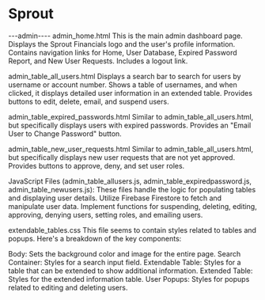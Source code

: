 # Sprout



---admin----
admin_home.html
This is the main admin dashboard page.
Displays the Sprout Financials logo and the user's profile information.
Contains navigation links for Home, User Database, Expired Password Report, and New User Requests.
Includes a logout link.

admin_table_all_users.html
Displays a search bar to search for users by username or account number.
Shows a table of usernames, and when clicked, it displays detailed user information in an extended table.
Provides buttons to edit, delete, email, and suspend users.

admin_table_expired_passwords.html
Similar to admin_table_all_users.html, but specifically displays users with expired passwords.
Provides an "Email User to Change Password" button.

admin_table_new_user_requests.html
Similar to admin_table_all_users.html, but specifically displays new user requests that are not yet approved.
Provides buttons to approve, deny, and set user roles.

JavaScript Files (admin_table_allusers.js, admin_table_expiredpassword.js, admin_table_newusers.js):
These files handle the logic for populating tables and displaying user details.
Utilize Firebase Firestore to fetch and manipulate user data.
Implement functions for suspending, deleting, editing, approving, denying users, setting roles, and emailing users.

extendable_tables.css
This file seems to contain styles related to tables and popups. Here's a breakdown of the key components:

Body: Sets the background color and image for the entire page.
Search Container: Styles for a search input field.
Extendable Table: Styles for a table that can be extended to show additional information.
Extended Table: Styles for the extended information table.
User Popups: Styles for popups related to editing and deleting users.